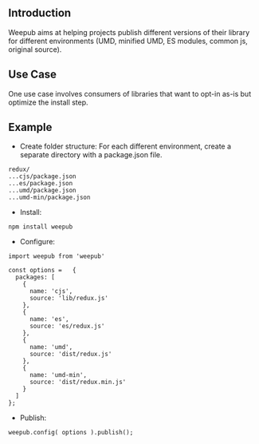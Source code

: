 ## Introduction

Weepub aims at helping projects publish different versions of their library for different environments (UMD, minified UMD, ES modules, common js, original source).  

## Use Case

One use case involves consumers of libraries that want to opt-in as-is but optimize the install step.  

## Example

- Create folder structure:
For each different environment, create a separate directory with a package.json file.
```
redux/
...cjs/package.json
...es/package.json
...umd/package.json
...umd-min/package.json
```

- Install:
```
npm install weepub
```

- Configure:
```
import weepub from 'weepub'

const options =   {
  packages: [
    {
      name: 'cjs',
      source: 'lib/redux.js'
    },
    {
      name: 'es',
      source: 'es/redux.js'
    },
    {
      name: 'umd',
      source: 'dist/redux.js'
    },
    {
      name: 'umd-min',
      source: 'dist/redux.min.js'
    }
  ]
};
```

- Publish:
```
weepub.config( options ).publish();
```
